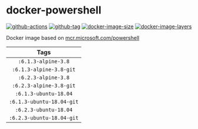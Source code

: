 # docker-powershell

[![github-actions](https://github.com/theohbrothers/docker-powershell/workflows/build/badge.svg)](https://github.com/theohbrothers/docker-powershell/actions)
[![github-tag](https://img.shields.io/github/tag/theohbrothers/docker-powershell)](https://github.com/theohbrothers/docker-powershell/releases/)
[![docker-image-size](https://img.shields.io/microbadger/image-size/theohbrothers/docker-powershell/latest)](https://hub.docker.com/r/theohbrothers/docker-powershell)
[![docker-image-layers](https://img.shields.io/microbadger/layers/theohbrothers/docker-powershell/latest)](https://hub.docker.com/r/theohbrothers/docker-powershell)

Docker image based on [mcr.microsoft.com/powershell](https://hub.docker.com/r/microsoft/powershell/)

| Tags |
|:-------:| 
| `:6.1.3-alpine-3.8` | 
| `:6.1.3-alpine-3.8-git` | 
| `:6.2.3-alpine-3.8` | 
| `:6.2.3-alpine-3.8-git` | 
| `:6.1.3-ubuntu-18.04` | 
| `:6.1.3-ubuntu-18.04-git` | 
| `:6.2.3-ubuntu-18.04` | 
| `:6.2.3-ubuntu-18.04-git` |
